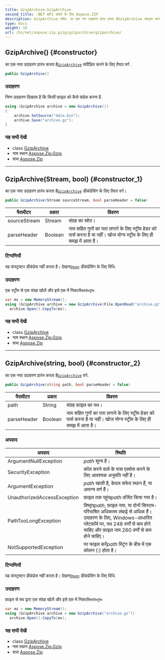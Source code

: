 ```yaml
---
title: GzipArchive.GzipArchive
second_title: .NET API संदर्भ के लिए Aspose.ZIP
description: GzipArchive नर्मत. क एक नय उदहरण प्ररंभ करत हैGzipArchive संपड़त करने के लए तैयर वर्ग .
type: docs
weight: 10
url: /hi/net/aspose.zip.gzip/gziparchive/gziparchive/
---
```

## GzipArchive() {#constructor}

का एक नया उदाहरण प्रारंभ करता है[`GzipArchive`](../) संपीड़ित करने के लिए तैयार वर्ग .

```csharp
public GzipArchive()
```

### उदाहरण

निम्न उदाहरण दिखाता है कि किसी फ़ाइल को कैसे कंप्रेस करना है.

```csharp
using (GzipArchive archive = new GzipArchive()) 
{
    archive.SetSource("data.bin");
    archive.Save("archive.gz");
}
```

### यह सभी देखें

* class [GzipArchive](../)
* नाम स्थान [Aspose.Zip.Gzip](../../gziparchive/)
* सभा [Aspose.Zip](../../../)

---

## GzipArchive(Stream, bool) {#constructor_1}

का एक नया उदाहरण प्रारंभ करता है[`GzipArchive`](../) डीकंप्रेसिंग के लिए तैयार वर्ग।

```csharp
public GzipArchive(Stream sourceStream, bool parseHeader = false)
```

| पैरामीटर | प्रकार | विवरण |
| --- | --- | --- |
| sourceStream | Stream | संग्रह का स्रोत। |
| parseHeader | Boolean | नाम सहित गुणों का पता लगाने के लिए स्ट्रीम हेडर को पार्स करना है या नहीं। खोज योग्य स्ट्रीम के लिए ही समझ में आता है। |

### टिप्पणियों

यह कंस्ट्रक्टर डीकंप्रेस नहीं करता है। देखना[`Open`](../open/) डीकंप्रेसिंग के लिए विधि.

### उदाहरण

एक स्ट्रीम से एक संग्रह खोलें और इसे एक में निकालें`मेमोरीस्ट्रीम`

```csharp
var ms = new MemoryStream();
using (GzipArchive archive = new GzipArchive(File.OpenRead("archive.gz")))
  archive.Open().CopyTo(ms);
```

### यह सभी देखें

* class [GzipArchive](../)
* नाम स्थान [Aspose.Zip.Gzip](../../gziparchive/)
* सभा [Aspose.Zip](../../../)

---

## GzipArchive(string, bool) {#constructor_2}

का एक नया उदाहरण प्रारंभ करता है[`GzipArchive`](../) वर्ग.

```csharp
public GzipArchive(string path, bool parseHeader = false)
```

| पैरामीटर | प्रकार | विवरण |
| --- | --- | --- |
| path | String | संग्रह फ़ाइल का पथ। |
| parseHeader | Boolean | नाम सहित गुणों का पता लगाने के लिए स्ट्रीम हेडर को पार्स करना है या नहीं। खोज योग्य स्ट्रीम के लिए ही समझ में आता है। |

### अपवाद

| अपवाद | स्थिति |
| --- | --- |
| ArgumentNullException | *path* शून्य है। |
| SecurityException | कॉल करने वाले के पास एक्सेस करने के लिए आवश्यक अनुमति नहीं है। |
| ArgumentException | *path* खाली है, केवल सफेद स्थान हैं, या अमान्य वर्ण हैं। |
| UnauthorizedAccessException | फ़ाइल तक पहुंच*path* वर्जित किया गया है। |
| PathTooLongException | विष्तृत*path*, फ़ाइल नाम, या दोनों सिस्टम-परिभाषित अधिकतम लंबाई से अधिक हैं। उदाहरण के लिए, Windows-आधारित प्लेटफ़ॉर्म पर, पथ 248 वर्णों से कम होने चाहिए और फ़ाइल नाम 260 वर्णों से कम होने चाहिए। |
| NotSupportedException | पर फाइल करें*path* स्ट्रिंग के बीच में एक कोलन (:) होता है। |

### टिप्पणियों

यह कंस्ट्रक्टर डीकंप्रेस नहीं करता है। देखना[`Open`](../open/) डीकंप्रेसिंग के लिए विधि.

### उदाहरण

फ़ाइल से पथ द्वारा एक संग्रह खोलें और इसे एक में निकालें`मेमोरीस्ट्रीम`

```csharp
var ms = new MemoryStream();
using (GzipArchive archive = new GzipArchive("archive.gz"))
  archive.Open().CopyTo(ms);
```

### यह सभी देखें

* class [GzipArchive](../)
* नाम स्थान [Aspose.Zip.Gzip](../../gziparchive/)
* सभा [Aspose.Zip](../../../)


